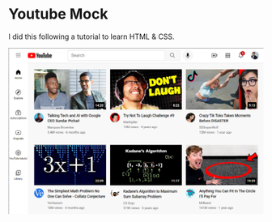 # Youtube Mock
I did this following a tutorial to learn HTML & CSS.

![](screenshots/home_screen.png)
